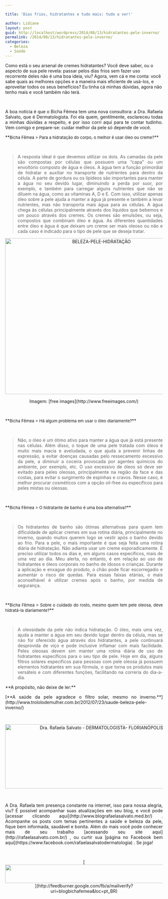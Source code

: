 ```yaml
---

title: 'Dias frios, hidratantes e tudo mais: tudo a ver!'

author: Lidiane
layout: post
guid: http://localhost/wordpress/2014/08/13/hidratantes-pele-inverno/
permalink: /2014/08/13/hidratantes-pele-inverno/
categories:
  - Beleza
  - Saúde
---
```

Como está o seu arsenal de cremes hidratantes? Você deve saber, ou o aspecto de sua pele revela: passar pelos dias frios sem fazer uso recorrente deles não é uma boa ideia, viu? Agora, vem cá e me conta: você sabe quais as melhores opções e a maneira mais eficiente de usá-los, e aproveitar todos os seus benefícios? Eu tinha cá minhas dúvidas, agora não tenho mais e você também não terá.

&nbsp;

<p style="text-align: justify;">
  A boa notícia é que o Bicha Fêmea tem uma nova consultora: a Dra. Rafaela Salvato, que é Dermatologista. Foi ela quem, gentilmente, esclareceu todas a minhas dúvidas a respeito, e por isso corri aqui para te contar tudinho. Vem comigo e prepare-se: cuidar melhor da pele só depende de você.
</p>

<!--more-->

<p align="justify">
  **<span style="font-size: small;">Bicha Fêmea > Para a hidratação do corpo, o melhor é usar óleo ou creme?</span>**
</p>

&nbsp;

> <p align="justify">
>   A resposta ideal é que devemos utilizar os dois. As camadas da pele são compostas por células que possuem uma “capa” ou um envoltório composto de água e óleos. A água tem a função primordial de hidratar e auxiliar no transporte de nutrientes para dentro da célula. A parte de gordura ou os lipídeos são importantes para manter a água no seu devido lugar, diminuindo a perda por suor, por exemplo, e também para carregar alguns nutrientes que não se diluem na água, como as vitaminas A, D e E. Com isso, utilizar apenas óleo sobre a pele ajuda a manter a água já presente e também a levar nutrientes, mas não transporta mais água para as células. A água chega às células principalmente através dos líquidos que bebemos e um pouco através dos cremes. Os cremes são emulsões, ou seja, compostos que combinam óleo e água. As diferentes quantidades entre óleo e água é que deixam um creme ser mais oleoso ou não e cada caso é indicado para o tipo de pele que se deseja tratar.
> </p>

<p align="center">
  <a href="http://www.trololodemulher.com.br/blog/wp-content/uploads/2014/08/BELEZA-PELE-HIDRATAÇÃO.jpg"><img class="alignnone size-full wp-image-10273" src="http://www.trololodemulher.com.br/blog/wp-content/uploads/2014/08/BELEZA-PELE-HIDRATAÇÃO.jpg" alt="BELEZA-PELE-HIDRATAÇÃO" width="600" height="498" /></a>
</p>

<p align="center">
  Imagem: [free images](http://www.freeimages.com/) 
</p>

&nbsp;

<p align="justify">
  **<span style="font-size: small;">Bicha Fêmea > Há algum problema em usar o óleo diariamente?</span>**
</p>

&nbsp;

> <p align="justify">
>   Não, o óleo é um ótimo ativo para manter a água que já está presente nas células. Além disso, o toque de uma pele tratada com óleos é muito mais macia e aveludada, o que ajuda a prevenir linhas de expressão, a evitar doenças causadas pelo ressecamento excessivo da pele, a diminuir a coceira provocada por agentes químicos do ambiente, por exemplo, etc. O uso excessivo de óleos só deve ser evitado para peles oleosas, principalmente na região da face e das costas, para evitar o surgimento de espinhas e cravos. Nesse caso, é melhor procurar cosméticos com a opção oil-free ou específicos para peles mistas ou oleosas.
> </p>

&nbsp;

<p align="justify">
  **<span style="font-size: small;">Bicha Fêmea > O hidratante de banho é uma boa alternativa?</span>**
</p>

&nbsp;

> <p align="justify">
>   Os hidratantes de banho são ótimas alternativas para quem tem dificuldade de aplicar cremes em sua rotina diária, principalmente no inverno, quando muitos querem logo se vestir após o banho devido ao frio. Para a pele, o mais importante é que seja feita uma rotina diária de hidratação. Não adianta usar um creme esporadicamente. É preciso utilizar todos os dias e, em alguns casos específicos, mais de uma vez ao dia. Meu alerta, no entanto, é em relação ao uso de hidratantes e óleos corporais no banho de idosos e crianças. Durante a aplicação e enxague do produto, o chão pode ficar escorregadio e aumentar o risco de quedas. Para essas faixas etárias, o mais aconselhável é utilizar cremes após o banho, por medida de segurança.
> </p>

&nbsp;

<p align="justify">
  **<span style="font-size: small;">Bicha Fêmea > Sobre o cuidado do rosto, mesmo quem tem pele oleosa, deve hidratá-la diariamente?</span>**
</p>

&nbsp;

> <p align="justify">
>   A oleosidade da pele não indica hidratação. O óleo, mais uma vez, ajuda a manter a água em seu devido lugar dentro da célula, mas se não for oferecido água através dos hidratantes, a pele continuará desprovida de viço e pode inclusive inflamar com mais facilidade. Peles oleosas devem sim manter uma rotina diária de uso de hidratantes específicos para o seu tipo de pele. Hoje em dia, alguns filtros solares específicos para pessoas com pele oleosa já possuem elementos hidratantes em sua fórmula, o que torna os produtos mais versáteis e com diferentes funções, facilitando na correria do dia-a-dia.
> </p>

<p align="justify">
  **A propósito, não deixe de ler:**
</p>

<p align="justify">
  [**A saúde da pele agradece o filtro solar, mesmo no inverno.**](http://www.trololodemulher.com.br/2012/07/23/saude-beleza-pele-inverno/) 
</p>

&nbsp;

<p align="center">
  <a href="http://www.trololodemulher.com.br/blog/wp-content/uploads/2014/08/Dra.-Rafaela-Salvato-DERMATOLOGISTA-FLORIANÓPOLIS.png"><img class="alignnone size-full wp-image-10276" src="http://www.trololodemulher.com.br/blog/wp-content/uploads/2014/08/Dra.-Rafaela-Salvato-DERMATOLOGISTA-FLORIANÓPOLIS.png" alt="Dra. Rafaela Salvato - DERMATOLOGISTA- FLORIANÓPOLIS" width="600" height="205" /></a>
</p>

&nbsp;

<p align="justify">
  A Dra. Rafaela tem presença constante na internet, isso para nossa alegria, viu? É possível acompanhar suas atualizações em seu blog, e você pode [acessar clicando aqui](http://www.blografaelasalvato.med.br/) . Acompanhe os posts com temas pertinentes a saúde e beleza da pele, fique bem informada, saudável e bonita. Além do mais você pode conhecer mais de seu trabalho [acessando seu site aqui](http://rafaelasalvato.com.br/) , ou curtir sua [página no Facebook bem aqui](https://www.facebook.com/rafaelasalvatodermatologia) . Se joga!
</p>

&nbsp;

<p align="center">
  [<img class="alignnone size-full wp-image-8451" title="Assine o Bicha Fêmea grátis!" src="http://www.trololodemulher.com.br/blog/wp-content/uploads/2012/01/rodapé.png" alt="" width="600" height="59" />](http://feedburner.google.com/fb/a/mailverify?uri=blogbichafemea&loc=pt_BR) 
</p>

&nbsp;

<p align="center">